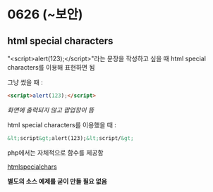 # 0626 (~보안)

## html special characters
"&lt;script&gt;alert(123);&lt;/script&gt;"라는 문장을 작성하고 싶을 때 
html special characters를 이용해 표현하면 됨  

그냥 썼을 때 :  
```html
<script>alert(123);</script>
```
_화면에 출력되지 않고 팝업창이 뜸_  
  
html special characters를 이용했을 때 :  
```html
&lt;script&gt;alert(123);&lt;script/&gt;
```

php에서는 자체적으로 함수를 제공함

[htmlspecialchars](http://php.net/manual/kr/function.htmlspecialchars.php)
  
  
**별도의 소스 예제를 굳이 만들 필요 없음**